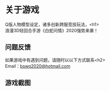  关于游戏
===================================
  Q版人物模型设定，诸多创新跨服竞技玩法，\<h1\><br />
  浪漫3D轻回合手游《白蛇问情》2020强势来袭！

  
问题反馈
-----------------------------------
  如果游戏中有遇到问题，请随时以以下方式联系\<h2\><br />
  Email：bswq2020@hotmail.com


游戏截图
-----------------------------------
  